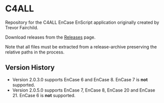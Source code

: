 # C4ALL
Repository for the C4ALL EnCase EnScript application originally created by Trevor Fairchild.

Download releases from the [Releases](https://github.com/sdckey/C4ALL/releases) page.

Note that all files must be extracted from a release-archive preserving the relative paths in the process.

Version History
---------------

* Version 2.0.3.0 supports EnCase 6 and EnCase 8. EnCase 7 is **not** supported.
* Version 2.0.5.0 supports EnCase 7, EnCase 8, EnCase 20 and EnCase 21. EnCase 6 is **not** supported.
